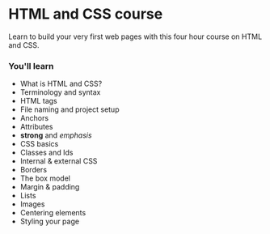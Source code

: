 # HTML and CSS course #
Learn to build your very first web pages with this four hour course on HTML and CSS.

### You'll learn ###
* What is HTML and CSS?
* Terminology and syntax
* HTML tags
* File naming and project setup
* Anchors
* Attributes
* __strong__ and *emphasis*
* CSS basics
* Classes and Ids
* Internal & external CSS
* Borders
* The box model
* Margin & padding
* Lists
* Images
* Centering elements
* Styling your page